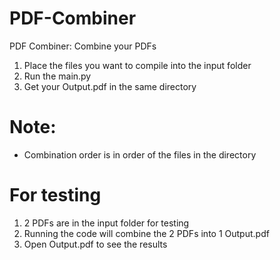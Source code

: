 # PDF-Combiner
PDF Combiner: Combine your PDFs

1. Place the files you want to compile into the input folder
2. Run the main.py
3. Get your Output.pdf in the same directory

# Note:
- Combination order is in order of the files in the directory

# For testing
1. 2 PDFs are in the input folder for testing
2. Running the code will combine the 2 PDFs into 1 Output.pdf 
3. Open Output.pdf to see the results
